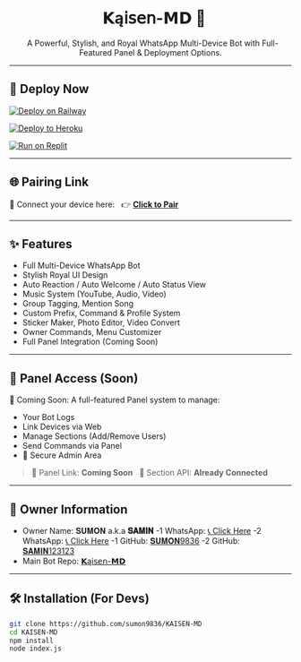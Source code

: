 <h1 align="center">
  𝗞ą𝗂𝗌𝖾𝗇-𝗠𝗗 🌟
</h1>
<p align="center">
  A Powerful, Stylish, and Royal WhatsApp Multi-Device Bot with Full-Featured Panel & Deployment Options.
</p>

---

## 🚀 Deploy Now

[![Deploy on Railway](https://railway.app/button.svg)](https://railway.app/new/template?template=https://github.com/sumon9836/KAISEN-MD)  

[![Deploy to Heroku](https://www.herokucdn.com/deploy/button.svg)](https://heroku.com/deploy?template=https://github.com/sumon9836/KAISEN-MD)

[![Run on Replit](https://replit.com/badge/github/sumon9836/KAISEN-MD.svg)](https://replit.com/github/sumon9836/KAISEN-MD)  

---

## 🌐 Pairing Link

📲 Connect your device here:  
👉 **[Click to Pair](https://kaisen-md-pair.onrender.com)**

---

## ✨ Features

- Full Multi-Device WhatsApp Bot
- Stylish Royal UI Design
- Auto Reaction / Auto Welcome / Auto Status View
- Music System (YouTube, Audio, Video)
- Group Tagging, Mention Song
- Custom Prefix, Command & Profile System
- Sticker Maker, Photo Editor, Video Convert
- Owner Commands, Menu Customizer
- Full Panel Integration (Coming Soon)

---

## 🧠 Panel Access (Soon)

🚧 Coming Soon: A full-featured Panel system to manage:
- Your Bot Logs
- Link Devices via Web
- Manage Sections (Add/Remove Users)
- Send Commands via Panel
- 🔐 Secure Admin Area

> 👑 Panel Link: **Coming Soon**  
> 🧩 Section API: **Already Connected**

---

## 👑 Owner Information

- Owner Name: 𝐒𝐔𝐌𝐎𝐍 a.k.a **𝐒𝐀𝐌𝐈𝐍**
-1 WhatsApp: [📞 Click Here](https://wa.me/918348672970)
-2 WhatsApp: [📞 Click Here](https://wa.me/917003816486)
-1 GitHub: [𝐒𝐔𝐌𝐎𝐍9836](https://github.com/sumon9836)
-2 GitHub: [𝐒𝐀𝐌𝐈𝐍123123](https://github.com/sumon9836)
- Main Bot Repo: [𝗞ą𝗂𝗌𝖾𝗇-𝗠𝗗](https://github.com/sumon9836/KAISEN-MD)

---

## 🛠️ Installation (For Devs)

```bash
git clone https://github.com/sumon9836/KAISEN-MD
cd KAISEN-MD
npm install
node index.js
